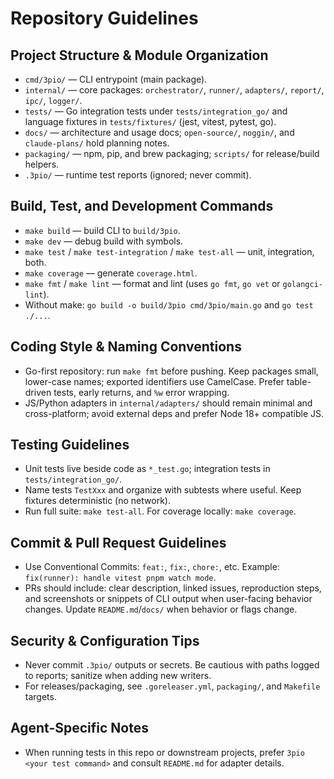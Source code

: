 # Repository Guidelines

## Project Structure & Module Organization
- `cmd/3pio/` — CLI entrypoint (main package).
- `internal/` — core packages: `orchestrator/`, `runner/`, `adapters/`, `report/`, `ipc/`, `logger/`.
- `tests/` — Go integration tests under `tests/integration_go/` and language fixtures in `tests/fixtures/` (jest, vitest, pytest, go).
- `docs/` — architecture and usage docs; `open-source/`, `noggin/`, and `claude-plans/` hold planning notes.
- `packaging/` — npm, pip, and brew packaging; `scripts/` for release/build helpers.
- `.3pio/` — runtime test reports (ignored; never commit).

## Build, Test, and Development Commands
- `make build` — build CLI to `build/3pio`.
- `make dev` — debug build with symbols.
- `make test` / `make test-integration` / `make test-all` — unit, integration, both.
- `make coverage` — generate `coverage.html`.
- `make fmt` / `make lint` — format and lint (uses `go fmt`, `go vet` or `golangci-lint`).
- Without make: `go build -o build/3pio cmd/3pio/main.go` and `go test ./...`.

## Coding Style & Naming Conventions
- Go-first repository: run `make fmt` before pushing. Keep packages small, lower-case names; exported identifiers use CamelCase. Prefer table-driven tests, early returns, and `%w` error wrapping.
- JS/Python adapters in `internal/adapters/` should remain minimal and cross-platform; avoid external deps and prefer Node 18+ compatible JS.

## Testing Guidelines
- Unit tests live beside code as `*_test.go`; integration tests in `tests/integration_go/`.
- Name tests `TestXxx` and organize with subtests where useful. Keep fixtures deterministic (no network).
- Run full suite: `make test-all`. For coverage locally: `make coverage`.

## Commit & Pull Request Guidelines
- Use Conventional Commits: `feat:`, `fix:`, `chore:`, etc. Example: `fix(runner): handle vitest pnpm watch mode`.
- PRs should include: clear description, linked issues, reproduction steps, and screenshots or snippets of CLI output when user-facing behavior changes. Update `README.md`/`docs/` when behavior or flags change.

## Security & Configuration Tips
- Never commit `.3pio/` outputs or secrets. Be cautious with paths logged to reports; sanitize when adding new writers.
- For releases/packaging, see `.goreleaser.yml`, `packaging/`, and `Makefile` targets.

## Agent-Specific Notes
- When running tests in this repo or downstream projects, prefer `3pio <your test command>` and consult `README.md` for adapter details.

